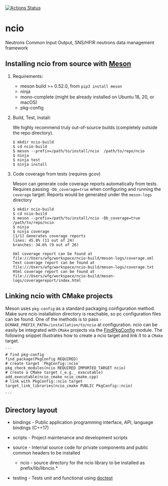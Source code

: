 [![Actions Status](https://github.com/ORNL/ncio/workflows/.github/workflows/GitHub%20Actions/badge.svg)](https://github.com/ORNL/ncio/actions)

# ncio
Neutrons Common Input Output, SNS/HFIR neutrons data management framework


## Installing ncio from source with [Meson](https://mesonbuild.com/)

1. Requirements:

    - meson build >= 0.52.0, from `pip3 install meson` 
    - ninja
    - mono-complete (might be already installed on Ubuntu 18, 20, or macOS)
    - pkg-config

2. Build, Test, Install:

    We highly recommend truly out-of-source builds (completely outside the repo directory).

    ```
    $ mkdir ncio-build
    $ cd ncio-build
    $ meson --prefix=/path/to/install/ncio  /path/to/repo/ncio
    $ ninja
    $ ninja test
    $ ninja install
    ```
    
3. Code coverage from tests (requires gcov)

   Meson can generate code coverage reports automatically from tests. 
   Requires passing `-Db_coverage=true` when configuring and running the `coverage` target.
   Reports would be generated under the `meson-logs` directory 

    ```
    $ mkdir ncio-build
    $ cd ncio-build
    $ meson --prefix=/path/to/install/ncio -Db_coverage=true /path/to/repo/ncio
    $ ninja 
    $ ninja coverage
    [1/1] Generates coverage reports
	lines: 45.8% (11 out of 24)
	branches: 34.6% (9 out of 26)

	Xml coverage report can be found at file:///Users/wfg/workspace/ncio-build/meson-logs/coverage.xml
	Text coverage report can be found at file:///Users/wfg/workspace/ncio-build/meson-logs/coverage.txt
	Html coverage report can be found at file:///Users/wfg/workspace/ncio-build/meson-logs/coveragereport/index.html
	```

## Linking ncio with CMake projects

Meson uses `pkg-config` as a standard packaging configuration method. 
Make sure ncio installation directory is reachable, so pc configuration files can be found. 
One of the methods is to pass `-DCMAKE_PREFIX_PATH=/installation/to/ncio` at configuration.
ncio can be easily be integrated with `CMake` projects via the [FindPkgConfig](https://cmake.org/cmake/help/latest/module/FindPkgConfig.html) module.
The following snippet illustrates how to create a ncio target and link it to a `CMake` target.
	
	```
	# find pkg-config
	find_package(PkgConfig REQUIRED) 
	# create target `PkgConfig::ncio`
	pkg_check_modules(ncio REQUIRED IMPORTED_TARGET ncio)
	# create a CMake target (_e.g._ executable)
	add_executable(ncio_cmake ncio_cmake.cpp)
	# link with PkgConfig::ncio target
	target_link_libraries(ncio_cmake PUBLIC PkgConfig::ncio)
	
	```

## Directory layout
* bindings - Public application programming interface, API, language bindings (C++17)

* scripts - Project maintenance and development scripts

* source - Internal source code for private components and public common headers to be installed
    * ncio - source directory for the ncio library to be installed as prefix/lib/libncio.*  

* testing - Tests unit and functional using [doctest](https://github.com/onqtam/doctest)
